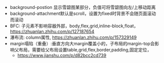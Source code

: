 - background-postion 显示雪碧图某部分，负值可将雪碧图向左/上移动距离
- background-attachment默认是scroll，设置为fixed时背景不会随页面滚动而滚动
- BFC: 子元素不影响容器外部，body,flex,grid,inline-block,float，https://zhuanlan.zhihu.com/p/127187654
- 瀑布流: column属性, https://zhuanlan.zhihu.com/p/157329149
- margin塌陷（重叠）:垂直方向大margin覆盖小的，子布局的margin-top会影响父布局，需要给父布局设置table,grid,flex,border,padding,固定定位，
  - https://www.jianshu.com/p/d82bcc2cd739

